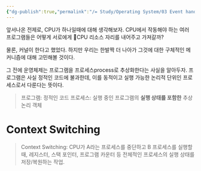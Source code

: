 ```yaml
---
{"dg-publish":true,"permalink":"/= Study/Operating System/03 Event handling mechanisms/","created":"2024-11-13T20:15:40.000+09:00","updated":"2025-04-10T21:27:53.033+09:00"}
---
```


앞서나온 전제로, CPU가 하나일때에 대해 생각해보자.
CPU에서 작동해야 하는 여러 프로그램들은 어떻게 서로에게 CPU 리소스 자리를 내어주고 가져갈까?

물론, 커널이 한다고 했었다. 하지만 우리는 한발짝 더 나아가 그것에 대한 구체적인 메커니즘에 대해 고민해볼 것이다.

그 전에 운영체제는 프로그램을 프로세스process로 추상화한다는 사실을 알아두자. 프로그램은 사실 정적인 코드에 불과한데, 이를 동적이고 실행 가능한 논리적 단위인 프로세스로서 다룬다는 뜻이다.
>프로그램: 정적인 코드
>프로세스: 실행 중인 프로그램의 **실행 상태를 포함한** 추상 논리 객체

# Context Switching
>Context Switching: CPU가 A라는 프로세스를 중단하고 B 프로세스를 실행할 때, 레지스터, 스택 포인터, 프로그램 카운터 등 전체적인 프로세스의 실행 상태를 저장/복원하는 작업.






